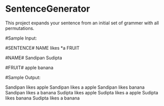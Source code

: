 # SentenceGenerator

This project expands your sentence from an initial set of grammer with all permutations.

#Sample Input: 

#SENTENCE#
NAME likes *a FRUIT

#NAME#
Sandipan
Sudipta

#FRUIT#
apple
banana

#Sample Output:

Sandipan likes apple
Sandipan likes a apple
Sandipan likes banana
Sandipan likes a banana
Sudipta likes apple
Sudipta likes a apple
Sudipta likes banana
Sudipta likes a banana

